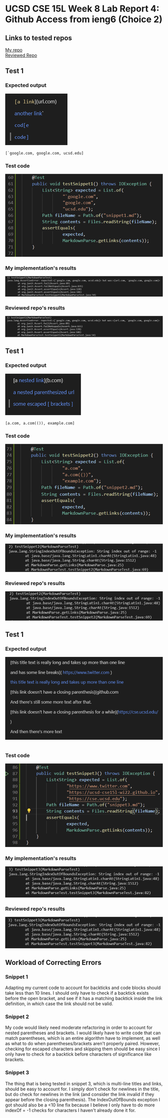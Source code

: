 
UCSD CSE 15L Week 8 Lab Report 4: Github Access from ieng6 (Choice 2)
========================
## Links to tested repos
[My repo](www.example.com)  
[Reviewed Repo](www.example.com)  

## Test 1
### Expected output
![snippet1preivew](assets/images/lab4/snippet1preview.png)  
```
[`google.com, google.com, ucsd.edu]  
```
### Test code
![test1code](assets/images/lab4/test1code.png)  
### My implementation's results
![my1result](assets/images/lab4/my1result.png)  
### Reviewed repo's results
![review1result](assets/images/lab4/review1result.png)

## Test 1
### Expected output
![snippet2preivew](assets/images/lab4/preview2snippet.png)  
```
[a.com, a.com(()), example.com]
```
### Test code
![test2code](assets/images/lab4/test2code.png)
### My implementation's results
![my2result](assets/images/lab4/my2result.png)  
### Reviewed repo's results
![review2result](assets/images/lab4/review2result.png)

## Test 1
### Expected output
![snippet3preivew](assets/images/lab4/preview3snippet.png)  
```
```
### Test code
![test3code](assets/images/lab4/test3code.png)
### My implementation's results
![my3result](assets/images/lab4/my3result.png)  
### Reviewed repo's results
![review3result](assets/images/lab4/review3result.png)

## Workload of Correcting Errors
### Snippet 1
Adapting my current code to account for backticks and code blocks should take less than 10 lines. I should only have to check if a backtick exists before the open bracket, and see if it has a matching backtick inside the link definition, in which case the link should not be valid.
### Snippet 2
My code would likely need moderate refactoring in order to account for nested parentheses and brackets. I would likely have to write code that can match parentheses, which is an entire algorithm have to implement, as well as what to do when parentheses/brackets aren't properly paired. However, checking for escaped characters and skipping them should be easy since I only have to check for a backtick before characters of significance like brackets.  
### Snippet 3
The thing that is being tested in snippet 3, which is multi-line titles and links, should be easy to account for. I simply don't check for newlines in the title, but do check for newlines in the link (and consider the link invalid if they appear before the closing parenthesis). The IndexOutOfBounds exception I got should also be a <10 line fix because I believe I only have to do more indexOf = -1 checks for characters I haven't already done it for.